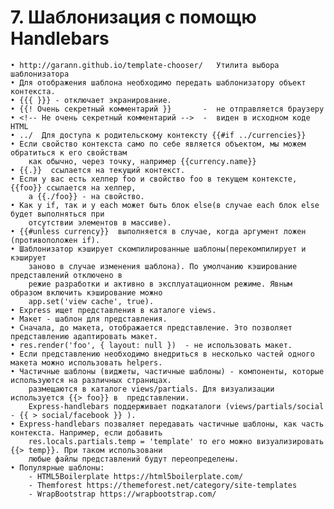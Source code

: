 # 7. Шаблонизация с помощю Handlebars

	• http://garann.github.io/template-chooser/   Утилита выбора шаблонизатора
	• Для отображения шаблона необходимо передать шаблонизатору объект контекста.
	• {{{ }}} - отключает экранирование.
	• {{! Очень секретный комментарий }}       -  не отправляется браузеру
	• <!-- Не очень секретный комментарий -->  -  виден в исходном коде HTML
	• ../  Для доступа к родительскому контексту {{#if ../currencies}}
	• Если свойство контекста само по себе является объектом, мы можем обратиться к его свойствам
		как обычно, через точку, например {{currency.name}}
	• {{.}}  ссылается на текущий контекст.
	• Если у вас есть хелпер foo и свойство foo в текущем контексте, {{foo}} ссылается на хелпер,
		а {{./foo}} - на свойство.
	• Как у if, так и у each может быть блок else(в случае each блок else будет выполняться при 
		отсутствии элементов в массиве).
	• {{#unless currency}}  выполняется в случае, когда аргумент ложен (противоположен if).
	• Шаблонизатор кэширует скомпилированные шаблоны(перекомпилирует и кэширует 
		заново в случае изменения шаблона). По умолчанию кэширование представлений отключено в 
		режие разработки и активно в эксплуатационном режиме. Явным образом включить кэширование можно
		app.set('view cache', true).
	• Express ищет представления в каталоге views.
	• Макет - шаблон для представления.
	• Сначала, до макета, отображается представление. Это позволяет представлению адаптировать макет.
	• res.render('foo', { layout: null })  - не использовать макет.
	• Если представлению необходимо внедриться в несколько частей одного макета можно использовать helpers.
	• Частичные шаблоны (виджеты, частичные шаблоны) - компоненты, которые используются на различных страницах.
		размещаются в каталоге views/partials. Для визуализации используется {{> foo}} в  представлении.
		Express-handlebars поддерживает подкаталоги (views/partials/social - {{ > social/facebook }} ).
	• Express-handlebars позваляет передавать частичные шаблоны, как часть контекста. Например, если добавить
		res.locals.partials.temp = 'template' то его можно визуализировать {{> temp}}. При таком использовани
		любые файлы представлений будут переопределены.
	• Популярные шаблоны:
		- HTML5Boilerplate https://html5boilerplate.com/
		- Themforest https://themeforest.net/category/site-templates
		- WrapBootstrap https://wrapbootstrap.com/